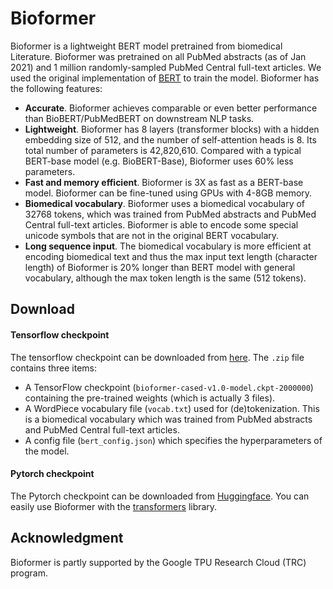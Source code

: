 # Bioformer
Bioformer is a lightweight BERT model pretrained from biomedical Literature. Bioformer was pretrained on all PubMed abstracts (as of Jan 2021) and 1 million randomly-sampled PubMed Central full-text articles. We used the original implementation of [BERT](https://github.com/google-research/bert) to train the model. Bioformer has the following features:
 
 - **Accurate**. Bioformer achieves comparable or even better performance than BioBERT/PubMedBERT on downstream NLP tasks.
 - **Lightweight**. Bioformer has 8 layers (transformer blocks) with a hidden embedding size of 512, and the number of self-attention heads is 8. Its total number of parameters is 42,820,610. Compared with a typical BERT-base model (e.g. BioBERT-Base), Bioformer uses 60% less parameters. 
 - **Fast and memory efficient**. Bioformer is 3X as fast as a BERT-base model. Bioformer can be fine-tuned using GPUs with 4-8GB memory. 
 - **Biomedical vocabulary**. Bioformer uses a biomedical vocabulary of 32768 tokens, which was trained from PubMed abstracts and PubMed Central full-text articles. Bioformer is able to encode some special unicode symbols that are not in the original BERT vocabulary. 
 - **Long sequence input**. The biomedical vocabulary is more efficient at encoding biomedical text and thus the max input text length (character length) of Bioformer is 20% longer than BERT model with general vocabulary, although the max token length is the same (512 tokens). 

## Download 

#### Tensorflow checkpoint

The tensorflow checkpoint can be downloaded from [here](https://drive.google.com/file/d/1UWrXsstU730xIMjSSD3I3CwVJpc_G97E/view?usp=sharing). The `.zip` file contains three items:
- A TensorFlow checkpoint (`bioformer-cased-v1.0-model.ckpt-2000000`) containing the pre-trained weights (which is actually 3 files).
- A WordPiece vocabulary file (`vocab.txt`) used for (de)tokenization. This is a biomedical vocabulary which was trained from PubMed abstracts and PubMed Central full-text articles. 
- A config file (`bert_config.json`) which specifies the hyperparameters of the model.


#### Pytorch checkpoint

The Pytorch checkpoint can be downloaded from [Huggingface](https://huggingface.co/bioformers/bioformer-cased-v1.0). You can easily use Bioformer with the [transformers](https://github.com/huggingface/transformers) library. 


## Acknowledgment

Bioformer is partly supported by the Google TPU Research Cloud (TRC) program.
